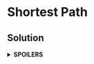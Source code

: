 # Shortest Path
## Solution
<details>
<summary><b>SPOILERS</b></summary>

**Dijkstra Algorithm** is a very good algorithm to find the shortest path between two vertices in a graph. You must use `priority_queue`, not a normal `queue` for the algorithm!!! With just `queue`, you cannot greedily search the shortest path or upgrade some path for Dijkstra Algorithm.

</details>
